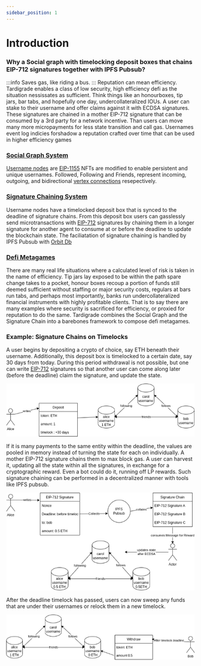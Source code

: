 ```yaml
---
sidebar_position: 1
---
```


# Introduction
### Why a Social graph with timelocking deposit boxes that chains EIP-712 signatures together with IPFS Pubsub?
:::info
Saves gas, like riding a bus. 
:::
Reputation can mean efficiency.  Tardigrade enables a class of low security, high efficiency defi as the situation nessissates as sufficient.  Think things like an honourboxes, tip jars, bar tabs, and hopefully one day, undercollateralized IOUs.  A user can stake to their username and offer claims against it with ECDSA signatures.  These signatures are chained in a mother EIP-712 signature that can be consumed by a 3rd party for a network incentive.  Than users can move many more micropayments for less state transition and call gas.  Usernames event log indicies forshadow a reputation crafted over time that can be used in higher efficiency games

### [Social Graph System](./category/social-graph)
[Username nodes](./social-graph/username-nodes) are [EIP-1155](https://eips.ethereum.org/EIPS/eip-1155) NFTs are modified to enable persistent and unique usernames. Followed, Following and Friends, represent incoming, outgoing, and bidirectional [vertex connections](./social-graph/connection-vertices) resepectively.
### [Signature Chaining System](./category/signature-chains)
Username nodes have a timelocked deposit box that is synced to the deadline of signature chains.  From this deposit box users can gasslessly send microtransactions with [EIP-712](https://eips.ethereum.org/EIPS/eip-712) signatures by chaining them in a longer signature for another agent to consume at or before the deadline to update the blockchain state.  The faciliatation of signature chaining is handled by IPFS Pubsub with [Orbit Db](https://orbitdb.org/)
### [Defi Metagames](./category/defi-metagames)
There are many real life situations where a calculated level of risk is taken in the name of efficiency.  Tip jars lay exposed to be  within the path spare change takes to a pocket, honour boxes recoup a portion of funds still deemed sufficient without staffing or major security costs, regulars at bars run tabs, and perhaps most importantly, banks run undercollateralized financial instruments with highly profitable clients.
That is to say there are many examples where security is sacrificed for efficiency, or proxied for reputation to do the same. Tardigrade combines the Social Graph and the Signature Chain into a barebones framework to compose defi metagames.


### Example: Signature Chains on Timelocks
A user begins by depositing a crypto of choice, say ETH beneath their username. Additionally, this deposit box is timelocked to a certain date, say 30 days from today.  During this period withdrawal is not possible, but one can write [EIP-712](https://eips.ethereum.org/EIPS/eip-712) signatures so that another user can come along later (before the deadline) claim the signature, and update the state. 

![deposit](deposit.png)

 If it is many payments to the same entity within the deadline, the values are pooled in memory instead of turning the state for each on individually.  A mother EIP-712 signature chains them to max block gas. A user can harvest it, updating all the state within all the signatures, in exchange for a cryptographic reward.  Even a bot could do it, running off LP rewards.  Such signature chaining can be performed in a decentralized manner with tools like IPFS pubsub.

![Signature-Chain](Signature-Chain.png)

After the deadline timelock has passed, users can now sweep any funds that are under their usernames or relock them in a new timelock.

![withdraw](withdraw.png)


